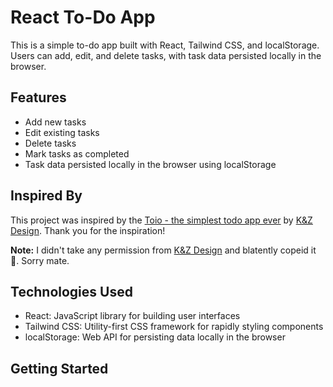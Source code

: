 # React To-Do App

This is a simple to-do app built with React, Tailwind CSS, and localStorage. Users can add, edit, and delete tasks, with task data persisted locally in the browser.

## Features

- Add new tasks
- Edit existing tasks
- Delete tasks
- Mark tasks as completed
- Task data persisted locally in the browser using localStorage

## Inspired By

This project was inspired by the [Toio - the simplest todo app ever](https://dribbble.com/shots/20533818-Toio-the-simplest-todo-app-ever) by [K&Z Design](https://dribbble.com/kyzh-studio). Thank you for the inspiration!

**Note:** I didn't take any permission from [K&Z Design](https://dribbble.com/kyzh-studio) and blatently copeid it 🙇. Sorry mate.

## Technologies Used

- React: JavaScript library for building user interfaces
- Tailwind CSS: Utility-first CSS framework for rapidly styling components
- localStorage: Web API for persisting data locally in the browser

## Getting Started
